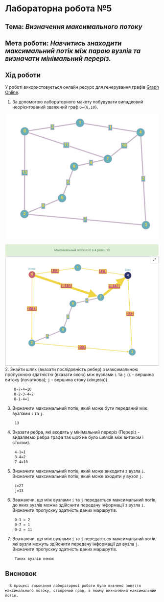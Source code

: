 # Лабораторна робота №5
## Тема: _Визначення максимального потоку_
## Мета роботи: _Навчитись знаходити максимальний потік між парою вузлів та визначати мінімальний переріз._

## Хід роботи
У роботі використовується онлайн ресурс для генерування графів [Graph Online](https://graphonline.ru/).
1. За допомогою лабораторного макету побудувати випадковий неорієнтований зважений граф `G={8,10}`.

![alt text](https://github.com/RuslanchikB/-Borsuk_Ruslan_LAB_TOTK_2021/blob/main/lab5/photo/Screenshot_1.png)


![alt text](https://github.com/RuslanchikB/-Borsuk_Ruslan_LAB_TOTK_2021/blob/main/lab5/photo/Screenshot_2.png)
2. Знайти шлях (вказати послідовність ребер) з максимальною пропускною здатністю (вказати якою) між вузлами `i` та `j` (`i` - вершина витоку (початкова); `j` - вершина стоку (кінцева)).

        0-7-4=10
        0-2-3-4=2
        0-1-4=1 
        

3. Визначити максимальний потік, який може бути переданий між вузлами `i` та `j`.

        13

4. Вказати ребра, які входять у мінімальний переріз (Переріз - видаляємо ребра графа так щоб не було шляхів між витоком і стоком).

        4-1=1
        3-4=2
        7-4=10 

5. Визначити максимальний потік, який може виходити з вузла `i`. Визначити максимальний потік, який може входити у вузол `j`.

        і=27
        j=13

6. Вважаючи, що між вузлами `i` та `j` передається максимальний потік, до яких вузлів можна здійснити передачу інформації з вузла `і`. Визначити пропускну здатність даних маршрутів.

        0-1 = 2
        0-7 = 1
        0-2 = 11

7. Вважаючи, що між вузлами `i` та `j` передається максимальний потік, які вузли можуть здійснити передачу інформації до вузла `j`. Визначити пропускну здатність даних маршрутів.

        Таких вузлів немає

## Висновок
      В процесі виконання лабораторної роботи було вивчено поняття максимального потоку, створений граф, в якому вихначений максимальний потік.

